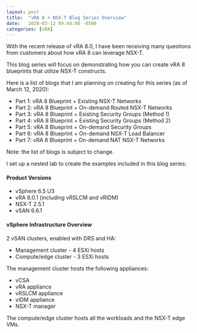```yaml
---
layout: post
title:  "vRA 8 + NSX-T Blog Series Overview"
date:   2020-03-12 09:44:00 -0500
categories: [vRA]
---
```


With the recent release of vRA 8.0, I have been receiving many questions from customers about how vRA 8 can leverage NSX-T. 

This blog series will focus on demonstrating how you can create vRA 8 blueprints that utilize NSX-T constructs. 

Here is a list of blogs that I am planning on creating for this series (as of March 12, 2020):
* Part 1: vRA 8 Blueprint + Existing NSX-T Networks
* Part 2: vRA 8 Blueprint + On-demand Routed NSX-T Networks
* Part 3: vRA 8 Blueprint + Existing Security Groups (Method 1)
* Part 4: vRA 8 Blueprint + Existing Security Groups (Method 2)
* Part 5: vRA 8 Blueprint + On-demand Security Groups
* Part 6: vRA 8 Blueprint + On-demand NSX-T Load Balancer
* Part 7: vRA 8 Blueprint + On-demand NAT NSX-T Networks

Note: the list of blogs is subject to change.

I set up a nested lab to create the examples included in this blog series:

#### Product Versions
* vSphere 6.5 U3
* vRA 8.0.1 (including vRSLCM and vRIDM)
* NSX-T 2.5.1
* vSAN 6.6.1

#### vSphere Infrastructure Overview
2 vSAN clusters, enabled with DRS and HA:
* Management cluster - 4 ESXi hosts
* Compute/edge cluster - 3 ESXi hosts

The management cluster hosts the following appliances:
  * vCSA 
  * vRA appliance
  * vRSLCM appliance 
  * vIDM appliance 
  * NSX-T manager

The compute/edge cluster hosts all the workloads and the NSX-T edge VMs.
